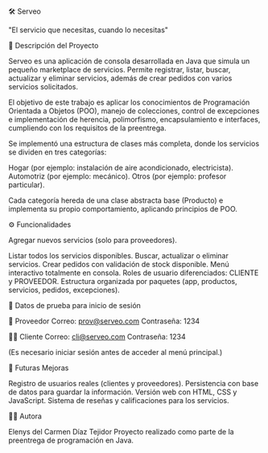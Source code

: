 🛠️ Serveo

"El servicio que necesitas, cuando lo necesitas"

📖 Descripción del Proyecto

Serveo es una aplicación de consola desarrollada en Java que simula un pequeño marketplace de servicios.
Permite registrar, listar, buscar, actualizar y eliminar servicios, además de crear pedidos con varios servicios solicitados.

El objetivo de este trabajo es aplicar los conocimientos de Programación Orientada a Objetos (POO), manejo de colecciones, control de excepciones e implementación de herencia, polimorfismo, encapsulamiento e interfaces, cumpliendo con los requisitos de la preentrega.

Se implementó una estructura de clases más completa, donde los servicios se dividen en tres categorías:

Hogar (por ejemplo: instalación de aire acondicionado, electricista).
Automotriz (por ejemplo: mecánico).
Otros (por ejemplo: profesor particular).

Cada categoría hereda de una clase abstracta base (Producto) e implementa su propio comportamiento, aplicando principios de POO.

⚙️ Funcionalidades

Agregar nuevos servicios (solo para proveedores).

Listar todos los servicios disponibles.
Buscar, actualizar o eliminar servicios.
Crear pedidos con validación de stock disponible.
Menú interactivo totalmente en consola.
Roles de usuario diferenciados: CLIENTE y PROVEEDOR.
Estructura organizada por paquetes (app, productos, servicios, pedidos, excepciones).

👤 Datos de prueba para inicio de sesión

🔧 Proveedor
Correo: prov@serveo.com
Contraseña: 1234

🧑‍💼 Cliente
Correo: cli@serveo.com
Contraseña: 1234

(Es necesario iniciar sesión antes de acceder al menú principal.)

🚀 Futuras Mejoras

Registro de usuarios reales (clientes y proveedores).
Persistencia con base de datos para guardar la información.
Versión web con HTML, CSS y JavaScript.
Sistema de reseñas y calificaciones para los servicios.

👩‍💻 Autora

Elenys del Carmen Díaz Tejidor
Proyecto realizado como parte de la preentrega de programación en Java.